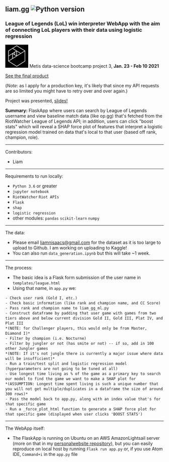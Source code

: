 ## liam.gg ![Python version](https://img.shields.io/badge/python-%E2%89%A53.6-blue.svg?style=flat-square&logo=python&logoColor=white)

### League of Legends (LoL) win interpreter WebApp with the aim of connecting LoL players with their data using logistic regression

![Metis logo](static/images/metis.png) Metis data-science bootcamp project 3, **Jan. 23 - Feb 10 2021**

[See the final product](http://liamisaacs.com/league)

(*Note*: as I apply for a production key, it's likely that since my API requests are so limited you might have to retry over and over again.)

Project was presented, [slides!](final_presentation.pdf)

**Summary:**  FlaskApp where users can search by League of Legends username and view baseline match data (like op.gg) that's fetched from the RiotWatcher League of Legends API; in addition, users can click "boost stats" which will reveal a SHAP force plot of features that interpret a logistic regression model trained on data that's local to that user (based off rank, champion, role).

----

Contributors:
- Liam

----

Requirements to run locally:
- `Python 3.6` or greater
- `jupyter notebook`
- `RiotWatcher` `Riot APIs`
- `Flask`
- `shap`
- `logistic regression`
- other modules: `pandas` `scikit-learn` `numpy`

----

The data:

- Please email liamnisaacs@gmail.com for the dataset as it is too large to upload to Github. I am working on uploading to Kaggle!
- You can also run `data_generation.ipynb` but this will take ~1 week.

----

The process:

- The basic idea is a Flask form submission of the user name in `templates/league.html`
- Using that name, in `app.py` we:
```
- Check user rank (Gold I, etc.)
- Check basic information (like rank and champion name, and CC Score)
- Pass rank and champion name to liam_gg_ml.py
- Construct dataframe by padding that user game with games from two tiers above and below current division Gold II, Gold III, Plat IV, and Plat III
*(NOTE: for Challenger players, this would only be from Master, Diamond I)*
- Filter by champion (i.e. Nocturne)
- Filter by jungler or not (has smite or not) -- if so, add in 100 other Jungler games
*(NOTE: If it's not jungle there is currently a major issue where data will be insufficient)*
- Run a train/test split and logistic regression model (hyperparameters are not going to be tuned at all)
- Use longest time living as % of the game as a primary key to search our model to find the game we want to make a SHAP plot for
*(ASSUMPTION: Longest time spent living is such a unique number that you will not get multiple/duplicates in a dataframe the size of around 300 rows)*
- Pass the model back to app.py, along with an index value that's for that specific game
- Run a _force_plot_html function to generate a SHAP force plot for that specific game (displayed when user clicks 'BOOST STATS')
```

----

The WebApp itself:

- The FlaskApp is running on Ubuntu on an AWS AmazonLightsail server (more on that in my [personalwebsite repository](https://github.com/yi-ye-zhi-qiu/personalwebsite)), but you can easily reproduce on local host by running `Flask run app.py` or, if you use Atom IDE, `Command+i` in the `app.py` file
